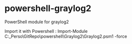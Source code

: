 powershell-graylog2
===================

PowerShell module for graylog2

Import it with Powershell : 
	Import-Module C:\_Perso\GitRepo\powershell\Graylog2\Graylog2.psm1 -force
